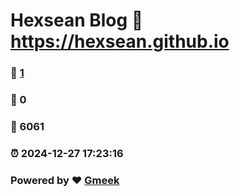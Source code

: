 # Hexsean Blog :link: https://hexsean.github.io 
### :page_facing_up: [1](https://hexsean.github.io/tag.html) 
### :speech_balloon: 0 
### :hibiscus: 6061 
### :alarm_clock: 2024-12-27 17:23:16 
### Powered by :heart: [Gmeek](https://github.com/Meekdai/Gmeek)
